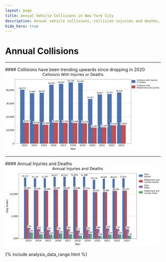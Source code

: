 ```yaml
---
layout: page
title: Annual Vehicle Collisions in New York City
description: Annual vehicle collisions, collision injuries and deaths, and collisions with pedestrians / cyclists in New York City (NYC)
hide_hero: true
---
```

# Annual Collisions

<hr class="hr">
#### Collisions have been trending upwards since dropping in 2020
<img src="images/yearly_collisions.png">

<hr class="hr">
#### Annual Injuries and Deaths

<img src="images/yearly_injuries_deaths.png">

{% include analysis_data_range.html %}
